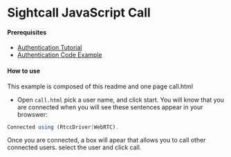 # Sightcall JavaScript Call


#### Prerequisites

- [Authentication Tutorial](https://docs.sightcall.com/GD/01_javascript/Tutorials/01_js_authentication.html)
- [Authentication Code Example](https://github.com/sightcall/JS-Tutorials/tree/master/auth)

#### How to use

This example is composed of this readme and one page call.html

- Open ```call.html``` pick a user name, and click start.  You will know that you are connected when you will see these sentences appear in your browswer:

```JavaScript
Connected using (RtccDriver|WebRTC).
```

Once you are connected, a box will apear that allows you to call other connected users. select the user and click call.
